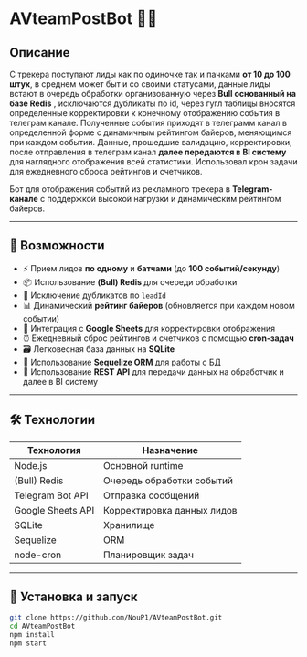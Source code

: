 # AVteamPostBot 🤖📢

## Описание

С трекера поступают лиды как по одиночке так и пачками **от 10 до 100 штук**, в среднем может быт и со своими статусами, данные лиды встают в очередь обработки организованную через  **Bull основанный на базе Redis** , исключаются дубликаты по id, через гугл таблицы вносятся определенные корректировки  к конечному отображению события в телеграм канале.
Полученные события приходят в телеграмм канал в определенной форме с динамичным рейтингом байеров, меняющимся при каждом событии.
Данные, прошедшие валидацию, корректировки, после отправления в телеграм канал **далее передаются в BI систему** для наглядного отображения всей статистики.
Использовал крон задачи для ежедневного сброса рейтингов и счетчиков.

Бот для отображения событий из рекламного трекера в **Telegram-канале** с поддержкой высокой нагрузки и динамическим рейтингом байеров.

---

## 🚀 Возможности

- ⚡ Прием лидов **по одному** и **батчами** (до **100 событий/секунду**)
- 📦 Использование **(Bull) Redis** для очереди обработки
- 🔄 Исключение дубликатов по `leadId`
- 📊 Динамический **рейтинг байеров** (обновляется при каждом новом событии)
- 📑 Интеграция с **Google Sheets** для корректировки отображения
- ⏰ Ежедневный сброс рейтингов и счетчиков с помощью **cron-задач**
- 🗃 Легковесная база данных на **SQLite**
- 🔧 Использование **Sequelize ORM** для работы с БД
- 🔧 Использование **REST API** для передачи данных на обработчик и далее в BI систему

---

## 🛠️ Технологии

| Технология       | Назначение                     |
|------------------|--------------------------------|
| Node.js          | Основной runtime               |
| (Bull) Redis     | Очередь обработки событий      |
| Telegram Bot API | Отправка сообщений             |
| Google Sheets API| Корректировка данных лидов     |
| SQLite           | Хранилище                      |
| Sequelize        | ORM                            |
| node-cron        | Планировщик задач              |

---

## 📂 Установка и запуск

```bash
git clone https://github.com/NouP1/AVteamPostBot.git
cd AVteamPostBot
npm install
npm start

